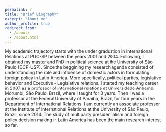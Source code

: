```yaml
---
permalink: /
title: "Brief Biography"
excerpt: "About me"
author_profile: true
redirect_from:
  - /about/
  - /about.html
---
```

My academic trajectory starts with the under graduation in International Relations at PUC-SP between the years 2001 and 2004. Following, I obtained my master and PhD in political science at the University of São Paulo (DCP-USP). Since the beggining my research agenda consisted of understanding the role and influence of domestic actors in formulating foreign policy in Latin America. More specifically, political parties, legislative behavior and Executive – Legislative relations. 
I started my teaching career in 2007 as a professor of international relations at Universidade Anhembi Morumbi, São Paulo, Brazil, where I taught for 3 years. Then I was a professor at the Federal University of Paraíba, Brazil, for four years in the Department of International Relations. I am currently an associate professor at the Institute of International Relations at the University of São Paulo, Brazil, since 2014. The study of multiparty presidentialism and foreign policy decision making in Latin America has been the main research interest so far.



